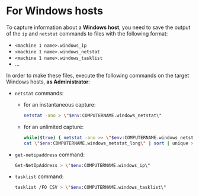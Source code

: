 # For Windows hosts

To capture information about a **Windows host**, you need to save the output of the `ip` and `netstat` commands to files with the following format:
- `<machine 1 name>.windows_ip`
- `<machine 1 name>.windows_netstat`
- `<machine 1 name>.windows_tasklist`
- …

In order to make these files, execute the following commands on the target Windows hosts, **as Administrator**:
- `netstat` commands:
    - for an instantaneous capture:
        ```bash
        netstat -ano > \"$env:COMPUTERNAME.windows_netstat\"
        ```

    - for an unlimited capture:
        ```bash
        while($true) { netstat -ano >> \"$env:COMPUTERNAME.windows_netstat_long\"; sleep 0.5 }
        cat \"$env:COMPUTERNAME.windows_netstat_long\" | sort | unique > \"$env:COMPUTERNAME.windows_netstat\"
        ```

- `get-netipaddress` command:
    ```bash
    Get-NetIpAddress > \"$env:COMPUTERNAME.windows_ip\"
    ```

- `tasklist` command:
    ```bash
    tasklist /FO CSV > \"$env:COMPUTERNAME.windows_tasklist\"
    ```
